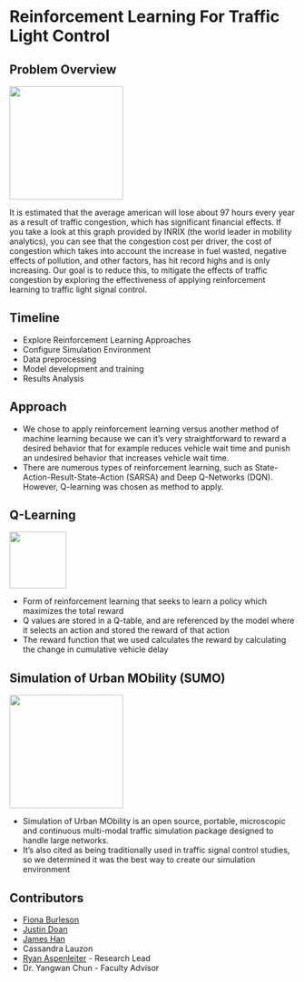 # Reinforcement Learning For Traffic Light Control

## Problem Overview
<img src="https://user-images.githubusercontent.com/77949696/166315910-40763888-a755-4641-948b-b458f304903c.png" width="200">

It is estimated that the average american will lose about 97 hours every year as a result of traffic congestion, which has significant financial effects. If you take a look at this graph provided by INRIX (the world leader in mobility analytics), you can see that the congestion cost per driver, the cost of congestion which takes into account the increase in fuel wasted, negative effects of pollution, and other factors, has hit record highs and is only increasing. Our goal is to reduce this, to mitigate the effects of traffic congestion by exploring the effectiveness of applying reinforcement learning to traffic light signal control.


## Timeline
- Explore Reinforcement Learning Approaches
- Configure Simulation Environment
- Data preprocessing
- Model development and training
- Results Analysis

## Approach
- We chose to apply reinforcement learning versus another method of machine learning because we can it’s very straightforward to reward a desired behavior that for example reduces vehicle wait time and punish an undesired behavior that increases vehicle wait time.
- There are numerous types of reinforcement learning, such as State-Action-Result-State-Action (SARSA) and Deep Q-Networks (DQN). However, Q-learning was chosen as method to apply.

## Q-Learning
<img src="https://user-images.githubusercontent.com/77949696/166317007-0b45c637-1df2-4df9-845c-69e42672f659.png" width="100">

- Form of reinforcement learning that seeks to learn a policy which maximizes the total reward
- Q values are stored in a Q-table, and are referenced by the model where it selects an action and stored the reward of that action
- The reward function that we used calculates the reward by calculating the change in cumulative vehicle delay

## Simulation of Urban MObility (SUMO)
<img src="https://user-images.githubusercontent.com/77949696/166318037-a0ec4b26-9197-45b9-b9a5-64b01a64d12c.png" width="200">

- Simulation of Urban MObility is an open source, portable, microscopic and continuous multi-modal traffic simulation package designed to handle large networks.
- It’s also cited as being traditionally used in traffic signal control studies, so we determined it was the best way to create our simulation environment


## Contributors
- [Fiona Burleson](https://github.com/fionarb)
- [Justin Doan](https://github.com/justin-doan)
- [James Han](https://github.com/notJamesHan) 
- Cassandra Lauzon
- [Ryan Aspenleiter](https://github.com/RyanAspen) - Research Lead
- Dr. Yangwan Chun - Faculty Advisor

